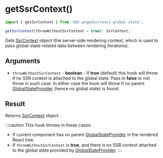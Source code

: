 # getSsrContext()
```jsx
import { getSsrContext } from '@dr.pogodin/react-global-state';

getSsrContext(throwWithoutSsrContext = true): SsrContext;
```
Gets [SsrContext] object (the server-side rendering context, which is used to
pass global-state-related data between rendering iterations).

## Arguments
- `throwWithoutSsrContext` - **boolean** - If **true** (default) this hook
  will throw if no SSR context is attached to the global state. Pass in **false**
  to not throw in such case. In either case the hook will throw if no parent
  [GlobalStateProvider] (hence no global state) is found.

## Result
Returns [SsrContext] object.

:::caution
This hook throws in these cases:
- If current component has no parent [GlobalStateProvider] in the rendered
  React tree.
- If `throwWithoutSsrContext` is **true**, and there is no SSR context attached
  to the global state provided by [GlobalStateProvider].
:::

[GlobalStateProvider]: /docs/api/components/globalstateprovider
[SsrContext]: /docs/api/objects/ssrcontext
